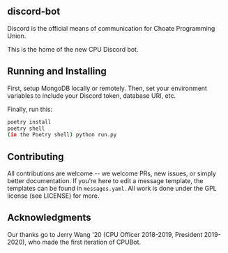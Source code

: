 ## discord-bot
Discord is the official means of communication for Choate Programming Union.

This is the home of the new CPU Discord bot.

## Running and Installing
First, setup MongoDB locally or remotely. 
Then, set your environment variables to include your Discord token, database URI, etc.

Finally, run this:

```bash
poetry install
poetry shell
(in the Poetry shell) python run.py
```

## Contributing
All contributions are welcome -- we welcome PRs, new issues, or simply better documentation. If you're here to edit a message template, the templates can be found in `messages.yaml`.
All work is done under the GPL license (see LICENSE) for more.

## Acknowledgments
Our thanks go to Jerry Wang \'20 (CPU Officer 2018-2019, President 2019-2020), who made the first iteration of CPUBot.
